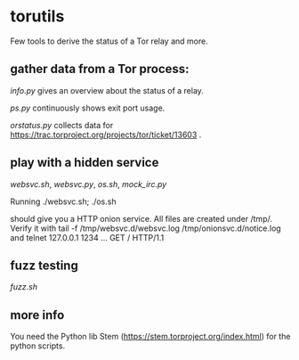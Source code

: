 # torutils
Few tools to derive the status of a Tor relay and more.

## gather data from a Tor process:

*info.py* gives an overview about the status of a relay.

*ps.py* continuously shows exit port usage.

*orstatus.py* collects data for https://trac.torproject.org/projects/tor/ticket/13603 .

##  play with a hidden service

*websvc.sh*, *websvc.py*, *os.sh*, *mock_irc.py*

Running
    ./websvc.sh; ./os.sh

should give you a HTTP onion service.
All files are created under /tmp/.
Verify it with
    tail -f /tmp/websvc.d/websvc.log /tmp/onionsvc.d/notice.log
and
    telnet 127.0.0.1 1234
    ...
    GET / HTTP/1.1

## fuzz testing

*fuzz.sh*

## more info
You need the Python lib Stem (https://stem.torproject.org/index.html) for the python scripts.

